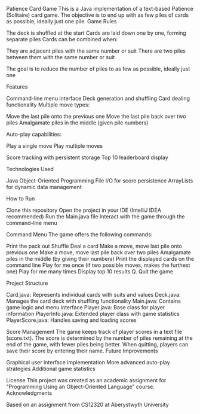 Patience Card Game
This is a Java implementation of a text-based Patience (Solitaire) card game. The objective is to end up with as few piles of cards as possible, ideally just one pile.
Game Rules

The deck is shuffled at the start
Cards are laid down one by one, forming separate piles
Cards can be combined when:

They are adjacent piles with the same number or suit
There are two piles between them with the same number or suit


The goal is to reduce the number of piles to as few as possible, ideally just one

Features

Command-line menu interface
Deck generation and shuffling
Card dealing functionality
Multiple move types:

Move the last pile onto the previous one
Move the last pile back over two piles
Amalgamate piles in the middle (given pile numbers)


Auto-play capabilities:

Play a single move
Play multiple moves


Score tracking with persistent storage
Top 10 leaderboard display

Technologies Used

Java
Object-Oriented Programming
File I/O for score persistence
ArrayLists for dynamic data management

How to Run

Clone this repository
Open the project in your IDE (IntelliJ IDEA recommended)
Run the Main.java file
Interact with the game through the command-line menu

Command Menu
The game offers the following commands:

Print the pack out
Shuffle
Deal a card
Make a move, move last pile onto previous one
Make a move, move last pile back over two piles
Amalgamate piles in the middle (by giving their numbers)
Print the displayed cards on the command line
Play for me once (if two possible moves, makes the furthest one)
Play for me many times
Display top 10 results
Q. Quit the game

Project Structure

Card.java: Represents individual cards with suits and values
Deck.java: Manages the card deck with shuffling functionality
Main.java: Contains game logic and menu interface
Player.java: Base class for player information
PlayerInfo.java: Extended player class with game statistics
PlayerScore.java: Handles saving and loading scores

Score Management
The game keeps track of player scores in a text file (score.txt). The score is determined by the number of piles remaining at the end of the game, with fewer piles being better. When quitting, players can save their score by entering their name.
Future Improvements

Graphical user interface implementation
More advanced auto-play strategies
Additional game statistics

License
This project was created as an academic assignment for "Programming Using an Object-Oriented Language" course.
Acknowledgments

Based on an assignment from CS12320 at Aberystwyth University
